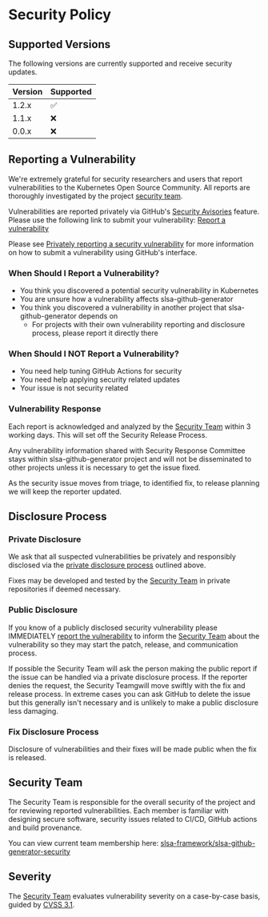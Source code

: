 # Security Policy

## Supported Versions

The following versions are currently supported and receive security updates.

| Version | Supported          |
| ------- | ------------------ |
| 1.2.x   | :white_check_mark: |
| 1.1.x   | :x:                |
| 0.0.x   | :x:                |

## Reporting a Vulnerability

We're extremely grateful for security researchers and users that report
vulnerabilities to the Kubernetes Open Source Community. All reports are
thoroughly investigated by the project [security team](#security-team).

Vulnerabilities are reported privately via GitHub's [Security Avisories](https://docs.github.com/en/code-security/security-advisories) feature. Please use the following link to submit your vulnerability:
[Report a vulnerability](https://github.com/slsa-framework/slsa-github-generator/security/advisories/new)

Please see
[Privately reporting a security vulnerability](https://docs.github.com/en/code-security/security-advisories/guidance-on-reporting-and-writing/privately-reporting-a-security-vulnerability#privately-reporting-a-security-vulnerability)
for more information on how to submit a vulnerability using GitHub's interface.

### When Should I Report a Vulnerability?

- You think you discovered a potential security vulnerability in Kubernetes
- You are unsure how a vulnerability affects slsa-github-generator
- You think you discovered a vulnerability in another project that slsa-github-generator depends on
  - For projects with their own vulnerability reporting and disclosure process, please report it directly there

### When Should I NOT Report a Vulnerability?

- You need help tuning GitHub Actions for security
- You need help applying security related updates
- Your issue is not security related

### Vulnerability Response

Each report is acknowledged and analyzed by the [Security Team](#security-team)
within 3 working days. This will set off the Security Release Process.

Any vulnerability information shared with Security Response Committee stays
within slsa-github-generator project and will not be disseminated to other
projects unless it is necessary to get the issue fixed.

As the security issue moves from triage, to identified fix, to release planning
we will keep the reporter updated.

## Disclosure Process

### Private Disclosure

We ask that all suspected vulnerabilities be privately and responsibly
disclosed via the [private disclosure process](#reporting-a-vulnerability)
outlined above.

Fixes may be developed and tested by the [Security Team](#security-team) in
private repositories if deemed necessary.

### Public Disclosure

If you know of a publicly disclosed security vulnerability please IMMEDIATELY
[report the vulnerability](#reporting-a-vulnerability) to inform the [Security
Team](#security-team) about the vulnerability so they may start the patch,
release, and communication process.

If possible the Security Team will ask the person making the public report if
the issue can be handled via a private disclosure process. If the reporter
denies the request, the Security Teamgwill move swiftly with the fix and
release process. In extreme cases you can ask GitHub to delete the issue but
this generally isn't necessary and is unlikely to make a public disclosure less
damaging.

### Fix Disclosure Process

Disclosure of vulnerabilities and their fixes will be made public when the fix
is released.

## Security Team

The Security Team is responsible for the overall security of the
project and for reviewing reported vulnerabilities. Each member is familiar
with designing secure software, security issues related to CI/CD, GitHub
actions and build provenance.

You can view current team membership here:
[slsa-framework/slsa-github-generator-security](https://github.com/orgs/slsa-framework/teams/slsa-github-generator-security)

## Severity

The [Security Team](#security-team) evaluates vulnerability severity on a
case-by-case basis, guided by [CVSS 3.1](https://www.first.org/cvss/v3.1/specification-document).
